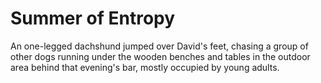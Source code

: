 # Summer of Entropy

An one-legged dachshund jumped over David's feet, chasing a group of other dogs
running under the wooden benches and tables in the outdoor area behind that
evening's bar, mostly occupied by young adults.  
